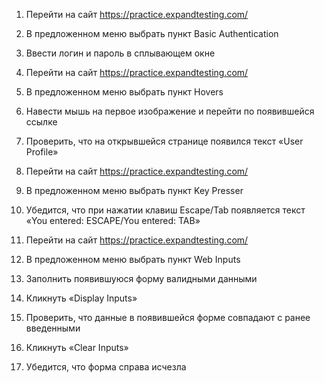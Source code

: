 1. Перейти на сайт https://practice.expandtesting.com/

2. В предложенном меню выбрать пункт Basic Authentication

3. Ввести логин и пароль в сплывающем окне

4. Перейти на сайт https://practice.expandtesting.com/

5. В предложенном меню выбрать пункт Hovers

6. Навести мышь на первое изображение и перейти по появившейся ссылке

7. Проверить, что на открывшейся странице появился текст «User Profile»

8. Перейти на сайт https://practice.expandtesting.com/

9. В предложенном меню выбрать пункт Key Presser

10. Убедится, что при нажатии клавиш Escape/Tab появляется текст «You entered: ESCAPE/You entered: TAB»

11. Перейти на сайт https://practice.expandtesting.com/

12. В предложенном меню выбрать пункт Web Inputs

13. Заполнить появившуюся форму валидными данными

14. Кликнуть «Display Inputs»

15. Проверить, что данные в появившейся форме совпадают с ранее введенными

16. Кликнуть «Clear Inputs»

17. Убедится, что форма справа исчезла
